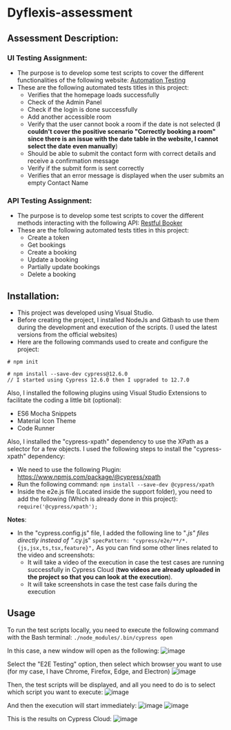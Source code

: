 # Dyflexis-assessment
## Assessment Description:
### UI Testing Assignment:
   - The purpose is to develop some test scripts to cover the different functionalities of the following website: [Automation Testing](https://automationintesting.online/)
   - These are the following automated tests titles in this project:
      * Verifies that the homepage loads successfully
      * Check of the Admin Panel
      * Check if the login is done successfully
      * Add another accessible room
      * Verify that the user cannot book a room if the date is not selected (__I couldn't cover the positive scenario "Correctly booking a room" since there is an issue with the date table in the website, I cannot select the date even manually__)
      * Should be able to submit the contact form with correct details and receive a confirmation message
      * Verify if the submit form is sent correctly
      * Verifies that an error message is displayed when the user submits an empty Contact Name
      
### API Testing Assignment:
   - The purpose is to develop some test scripts to cover the different methods interacting with the following API: [Restful Booker](https://restful-booker.herokuapp.com/apidoc/index.html)
   - These are the following automated tests titles in this project:
      * Create a token
      * Get bookings
      * Create a booking
      * Update a booking
      * Partially update bookings
      * Delete a booking

## Installation:
- This project was developed using Visual Studio.
- Before creating the project, I installed NodeJs and Gitbash to use them during the development and execution of the scripts. (I used the latest versions from the official websites)
- Here are the following commands used to create and configure the project:
```
# npm init
```
```
# npm install --save-dev cypress@12.6.0
// I started using Cypress 12.6.0 then I upgraded to 12.7.0
```
Also, I installed the following plugins using Visual Studio Extensions to facilitate the coding a little bit (optional):
- ES6 Mocha Snippets
- Material Icon Theme
- Code Runner

Also, I installed the "cypress-xpath" dependency to use the XPath as a selector for a few objects.
I used the following steps to install the "cypress-xpath" dependency:
   - We need to use the following Plugin: https://www.npmjs.com/package/@cypress/xpath
   - Run the following command: ```npm install --save-dev @cypress/xpath```
   - Inside the e2e.js file (Located inside the support folder), you need to add the following (Which is already done in this project):
   ```require('@cypress/xpath');```

__Notes__:
- In the "cypress.config.js" file, I added the following line to "*.js" files directly instead of "*.cy.js" ```specPattern: "cypress/e2e/**/*.{js,jsx,ts,tsx,feature}",```
As you can find some other lines related to the video and screenshots:
   - It will take a video of the execution in case the test cases are running successfully in Cypress Cloud (__two videos are already uploaded in the project so that you can look at the execution__).
   - It will take screenshots in case the test case fails during the execution

## Usage
To run the test scripts locally, you need to execute the following command with the Bash terminal:
```./node_modules/.bin/cypress open```

In this case, a new window will open as the following:
![image](https://user-images.githubusercontent.com/9935463/221966610-1fd18485-bb5e-4c61-ab49-65e695d201f2.png)

Select the "E2E Testing" option, then select which browser you want to use (for my case, I have Chrome, Firefox, Edge, and Electron)
![image](https://user-images.githubusercontent.com/9935463/221967044-f884a0e8-6865-47bb-b24e-e1c5de2de517.png)

Then, the test scripts will be displayed, and all you need to do is to select which script you want to execute:
![image](https://user-images.githubusercontent.com/9935463/221967402-6e81ddaa-8003-4c63-bfe3-d43aa09a19cd.png)

And then the execution will start immediately:
![image](https://user-images.githubusercontent.com/9935463/221968249-751283d6-d197-4f53-9a4e-fb9cdac866c4.png)
![image](https://user-images.githubusercontent.com/9935463/221970691-ff4b4c42-a4a2-4f2b-9bc8-c090673ac35c.png)


This is the results on Cypress Cloud:
![image](https://user-images.githubusercontent.com/9935463/221985473-b73982ae-8b27-46f8-a1c7-09840b9938bd.png)
